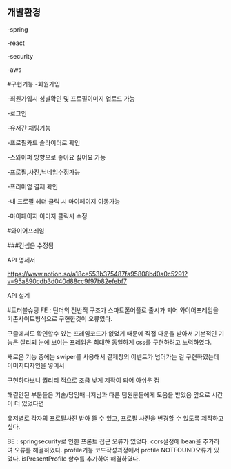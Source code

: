## 개발환경 
-spring

-react

-security

-aws



#구현기능
-회원가입

-회원가입시 성별확인 및 프로필이미지 업로드 가능

-로그인

-유저간 채팅기능

-프로필카드 슬라이더로 확인

-스와이퍼 방향으로 좋아요 싫어요 가능

-프로필,사진,닉네임수정가능

-프리미엄 결제 확인 

-내 프로필 헤더 클릭 시 마이페이지 이동가능

-마이페이지 이미지 클릭시 수정



#와이어프레임

###컨셉은 수정됨 

API 명세서


https://www.notion.so/a18ce553b375487fa95808bd0a0c5291?v=95a890cdb3d040d88cc9f97b82efebf7 

API 설계


#트러블슈팅
FE : 틴더의 전반적 구조가 스마트폰어플로 출시가 되어 와이어프레임을 기존사이트형식으로 구현한것이 오류였다.

구글에서도 확인할수 있는 프레임코드가 없었기 때문에 직접 다운을 받아서 기본적인 기능은 살리되 눈에 보이는 프레임은 최대한 동일하게 css를 구현하려고 노력하였다.

새로운 기능 중에는 swiper를 사용해서 결제창의 이벤트가 넘어가는 걸 구현하였는데 이미지디자인을 넣어서

구현하다보니 퀄리티 적으로 조금 낮게 제작이 되어 아쉬운 점

해결안된 부분들은 기술/담임매니저님과 다른 팀원분들에게 도움을 받았음 앞으로 시간이 더 있었다면

유저별로 각자의 프로필사진 받아 뜰 수 있고, 프로필 사진을 변경할 수 있도록 제작하고 싶다.





BE : springsecurity로 인한 프론트 접근 오류가 있었다. cors설정에 bean을 추가하여 오류를 해결하였다. profile기능 코드작성과정에서 profile NOTFOUND오류가 있었다. isPresentProfile 함수를 추가하여 해결하였다.

